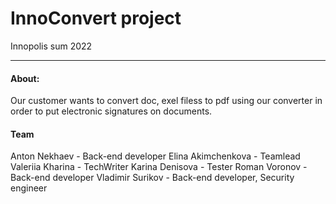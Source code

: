 # InnoConvert project 
Innopolis sum 2022
___
#### About:
Our customer wants to convert doc, exel filess to pdf using our converter in order to put electronic signatures on documents. 

#### Team
Anton Nekhaev - Back-end developer
Elina Akimchenkova - Teamlead
Valeriia Kharina - TechWriter
Karina Denisova - Tester
Roman Voronov - Back-end developer 
Vladimir Surikov - Back-end developer, Security engineer
